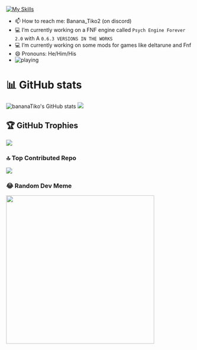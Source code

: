 [![My Skills](https://skillicons.dev/icons?i=haxe,html,haxeflixel,lua)](https://skillicons.dev)
- 📫 How to reach me: Banana_Tiko2 (on discord) 
- 💻 I’m currently working on a FNF engine called `Psych Engine Forever 2.0` with A `0.6.3 VERSIONS IN THE WORKS`
- 💻 I’m currently working on some mods for games like deltarune and Fnf
- 😄 Pronouns: He/Him/His
- ![playing](https://nocache.advaith.workers.dev?url=https://img.shields.io/endpoint?url=https://dev.discordprofiles.me/api/badge/playing/3065374816653045)

# 📊 GitHub stats
![bananaTiko's GitHub stats](https://github-readme-stats.vercel.app/api?username=bananaTiko&show_icons=true&theme=dark)
![](https://github-readme-stats.vercel.app/api/top-langs/?username=bananaTiko&layout=compact&show_icons=true&theme=dark)

## 🏆 GitHub Trophies
![](https://github-profile-trophy.vercel.app/?username=bananaTiko&theme=discord&no-frame=false&no-bg=false&margin-w=4)

### 🔝 Top Contributed Repo
![](https://github-contributor-stats.vercel.app/api?username=bananaTiko&limit=5&theme=tokyonight&combine_all_yearly_contributions=true)

### 😂 Random Dev Meme
<img src='https://randommeme-five.vercel.app/' style="height: 400px;"/>
